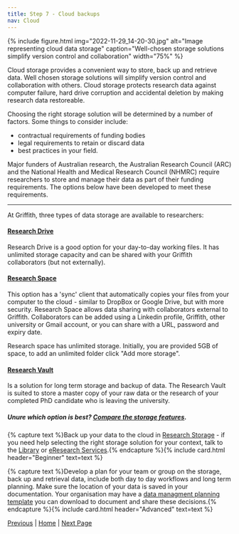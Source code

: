 ```yaml
---
title: Step 7 - Cloud backups
nav: Cloud
---
```


{% include figure.html img="2022-11-29_14-20-30.jpg" alt="Image representing cloud data storage" caption="Well-chosen storage solutions simplify version control and collaboration" width="75%" %}

Cloud storage provides a convenient way to store, back up and retrieve data. Well chosen storage solutions will simplify version control and collaboration with others. Cloud storage protects research data against computer failure, hard drive corruption and accidental deletion by making research data restoreable. 

Choosing the right storage solution will be determined by a number of factors. Some things to consider include:

* contractual requirements of funding bodies 
* legal requirements to retain or discard data
* best practices in your field.

Major funders of Australian research, the Australian Research Council (ARC) and the National Health and Medical Research Council (NHMRC) require researchers to store and manage their data as part of their funding requirements.  The options below have been developed to meet these requirements.

---

At Griffith, three types of data storage are available to researchers:

#### [Research Drive](https://research-storage.griffith.edu.au/drive/)
Research Drive is a good option for your day-to-day working files. It has unlimited storage capacity and can be shared with your Griffith collaborators (but not externally).

#### [Research Space](https://research-storage.griffith.edu.au/space/manual/)

This option has a 'sync' client that automatically copies your files from your computer to the cloud - similar to DropBox or Google Drive, but with more security.
Research Space allows data sharing with collaborators external to Griffith. Collaborators can be added using a Linkedin profile, Griffith, other university or Gmail account, or you can share with a URL, password and expiry date. 

Research space has unlimited storage. Initially, you are provided 5GB of space, to add an unlimited folder click "Add more storage".

#### [Research Vault](https://research-storage.griffith.edu.au/vault/)

Is a solution for long term storage and backup of data. The Research Vault is suited to store a master copy of your raw data or the research of your completed PhD candidate who is leaving the university.

##### Unure which option is best? [Compare the storage features](https://research-storage.griffith.edu.au/compare).
<p>
</p>

{% capture text %}Back up your data to the cloud in [Research Storage](https://research-storage.griffith.edu.au/) - if you need help selecting the right storage solution for your context, talk to the [Library](https://www.griffith.edu.au/library/contact) or [eResearch Services](https://www.griffith.edu.au/eresearch-services#contact).{% endcapture %}{% include card.html header="Beginner" text=text %}

{% capture text %}Develop a plan for your team or group on the storage, back up and retrieval data, include both day to day workflows and long term planning. Make sure the location of your data is saved in your documentation. Your organisation may have a [data managment planning template](https://www.griffith.edu.au/__data/assets/word_doc/0024/1235256/20210107-Data-management-plan-template-and-examples.docx) you can download to document and share these decisions.{% endcapture %}{% include card.html header="Advanced" text=text %} 

[Previous]() | [Home]()  | [Next Page]()

